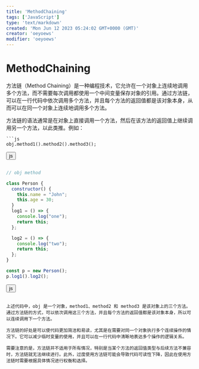 ```yaml
---
title: 'MethodChaining'
tags: ['JavaScript']
type: 'text/markdown'
created: 'Mon Jun 12 2023 05:24:02 GMT+0000 (GMT)'
creator: 'oeyoews'
modifier: 'oeyoews'
---
```


# MethodChaining

方法链（Method Chaining）是一种编程技术，它允许在一个对象上连续地调用多个方法，而不需要每次调用都使用一个中间变量保存对象的引用。通过方法链，可以在一行代码中依次调用多个方法，并且每个方法的返回值都是该对象本身，从而可以在同一个对象上连续地调用多个方法。

方法链的语法通常是在对象上直接调用一个方法，然后在该方法的返回值上继续调用另一个方法，以此类推。例如：

```
```js
obj.method1().method2().method3();
```

<button>js</button>
```

```
```js
// obj method

class Person {
  constructor() {
    this.name = "John";
    this.age = 30;
  }
  log1 = () => {
    console.log("one");
    return this;
  };

  log2 = () => {
    console.log("two");
    return this;
  };
}

const p = new Person();
p.log1().log2();
```

<button>js</button>
```

上述代码中，obj 是一个对象，method1、method2 和 method3 是该对象上的三个方法。通过方法链的方式，可以依次调用这三个方法，并且每个方法的返回值都是该对象本身，所以可以连续调用下一个方法。

方法链的好处是可以使代码更加简洁和易读，尤其是在需要对同一个对象执行多个连续操作的情况下。它可以减少临时变量的使用，并且可以在一行代码中清晰地表达多个操作的逻辑关系。

需要注意的是，方法链并不适用于所有情况，特别是当某个方法的返回值类型与后续方法不兼容时，方法链就无法继续进行。此外，过度使用方法链可能会导致代码可读性下降，因此在使用方法链时需要根据具体情况进行权衡和选择。
